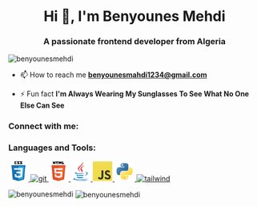 <h1 align="center">Hi 👋, I'm Benyounes Mehdi</h1>
<h3 align="center">A passionate frontend developer from Algeria</h3>

<p align="left"> <img src="https://komarev.com/ghpvc/?username=benyounesmehdi&label=Profile%20views&color=0e75b6&style=flat" alt="benyounesmehdi" /> </p>

- 📫 How to reach me **benyounesmahdi1234@gmail.com**

- ⚡ Fun fact **I'm Always Wearing My Sunglasses To See What No One Else Can See**

<h3 align="left">Connect with me:</h3>
<p align="left">
</p>

<h3 align="left">Languages and Tools:</h3>
<p align="left"> <a href="https://www.w3schools.com/css/" target="_blank" rel="noreferrer"> <img src="https://raw.githubusercontent.com/devicons/devicon/master/icons/css3/css3-original-wordmark.svg" alt="css3" width="40" height="40"/> </a> <a href="https://git-scm.com/" target="_blank" rel="noreferrer"> <img src="https://www.vectorlogo.zone/logos/git-scm/git-scm-icon.svg" alt="git" width="40" height="40"/> </a> <a href="https://www.w3.org/html/" target="_blank" rel="noreferrer"> <img src="https://raw.githubusercontent.com/devicons/devicon/master/icons/html5/html5-original-wordmark.svg" alt="html5" width="40" height="40"/> </a> <a href="https://www.java.com" target="_blank" rel="noreferrer"> <img src="https://raw.githubusercontent.com/devicons/devicon/master/icons/java/java-original.svg" alt="java" width="40" height="40"/> </a> <a href="https://developer.mozilla.org/en-US/docs/Web/JavaScript" target="_blank" rel="noreferrer"> <img src="https://raw.githubusercontent.com/devicons/devicon/master/icons/javascript/javascript-original.svg" alt="javascript" width="40" height="40"/> </a> <a href="https://www.python.org" target="_blank" rel="noreferrer"> <img src="https://raw.githubusercontent.com/devicons/devicon/master/icons/python/python-original.svg" alt="python" width="40" height="40"/> </a> <a href="https://tailwindcss.com/" target="_blank" rel="noreferrer"> <img src="https://www.vectorlogo.zone/logos/tailwindcss/tailwindcss-icon.svg" alt="tailwind" width="40" height="40"/> </a> </p>

<p><img align="left" src="https://github-readme-stats.vercel.app/api/top-langs?username=benyounesmehdi&show_icons=true&locale=en&layout=compact" alt="benyounesmehdi" /></p>

<p>&nbsp;<img align="center" src="https://github-readme-stats.vercel.app/api?username=benyounesmehdi&show_icons=true&locale=en" alt="benyounesmehdi" /></p>
